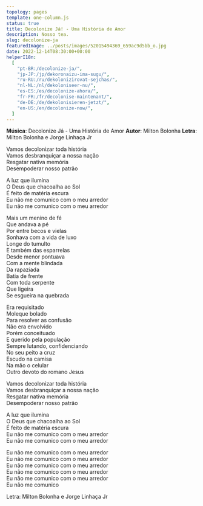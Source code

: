 ```yaml
---
topology: pages
template: one-column.js
status: true
title: Decolonize Já! - Uma História de Amor
description: Nosso tea.
slug: decolonize-ja
featuredImage: ../posts/images/52015494369_659ac9d5bb_o.jpg
date: 2022-12-14T08:30:00+00:00
helperI18n:
  [
    "pt-BR:/decolonize-ja/",
    "jp-JP:/jp/dekoronaizu-ima-sugu/",
    "ru-RU:/ru/dekolonizirovat-sejchas/",
    "nl-NL:/nl/dekoloniseer-nu/",
    "es-ES:/es/decolonize-ahora/",
    "fr-FR:/fr/decolonise-maintenant/",
    "de-DE:/de/dekolonisieren-jetzt/",
    "en-US:/en/decolonize-now/",
  ]
---
```


**Música**: Decolonize Já - Uma História de Amor
**Autor**: Milton Bolonha
**Letra**: Milton Bolonha e Jorge Linhaça Jr

Vamos decolonizar toda história <br />
Vamos desbranquiçar a nossa nação <br />
Resgatar nativa memória <br />
Desempoderar nosso patrão <br />

A luz que ilumina <br />
O Deus que chacoalha ao Sol <br />
É feito de matéria escura <br />
Eu não me comunico com o meu arredor <br />
Eu não me comunico com o meu arredor <br />

Mais um menino de fé <br />
Que andava a pé <br />
Por entre becos e vielas <br />
Sonhava com a vida de luxo <br />
Longe do tumulto <br />
E também das esparrelas <br />
Desde menor pontuava <br />
Com a mente blindada <br />
Da rapaziada <br />
Batia de frente <br />
Com toda serpente <br />
Que ligeira <br />
Se esgueira na quebrada <br />

Era requisitado <br />
Moleque bolado <br />
Para resolver as confusão <br />
Não era envolvido <br />
Porém conceituado <br />
E querido pela população <br />
Sempre lutando, confidenciando <br />
No seu peito a cruz <br />
Escudo na camisa <br />
Na mão o celular <br />
Outro devoto do romano Jesus <br />

Vamos decolonizar toda história <br />
Vamos desbranquiçar a nossa nação <br />
Resgatar nativa memória <br />
Desempoderar nosso patrão <br />

A luz que ilumina <br />
O Deus que chacoalha ao Sol <br />
É feito de matéria escura <br />
Eu não me comunico com o meu arredor <br />
Eu não me comunico com o meu arredor <br />

Eu não me comunico com o meu arredor <br />
Eu não me comunico com o meu arredor <br />
Eu não me comunico com o meu arredor <br />
Eu não me comunico com o meu arredor <br />
Eu não me comunico com o meu arredor <br />
Eu não me comunico

Letra: Milton Bolonha e Jorge Linhaça Jr
